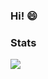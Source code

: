 ### Hi! 😄


### Stats
![](https://github-readme-stats.vercel.app/api?username=WORTI3&count_private=true&show_icons=true&hide=issues&theme=vue)
<!--
**WORTI3/WORTI3** is a ✨ _special_ ✨ repository because its `README.md` (this file) appears on your GitHub profile.

Here are some ideas to get you started:

- 🔭 I’m currently working on ...
- 🌱 I’m currently learning ...
- 👯 I’m looking to collaborate on ...
- 🤔 I’m looking for help with ...
- 💬 Ask me about ...
- 📫 How to reach me: ...
- 😄 Pronouns: ...
- ⚡ Fun fact: ...
-->

